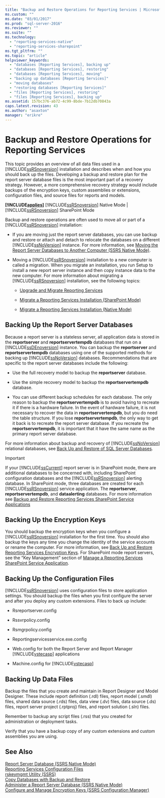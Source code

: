 ```yaml
---
title: "Backup and Restore Operations for Reporting Services | Microsoft Docs"
ms.custom: ""
ms.date: "03/01/2017"
ms.prod: "sql-server-2016"
ms.reviewer: ""
ms.suite: ""
ms.technology: 
  - "reporting-services-native"
  - "reporting-services-sharepoint"
ms.tgt_pltfrm: ""
ms.topic: "article"
helpviewer_keywords: 
  - "databases [Reporting Services], backing up"
  - "databases [Reporting Services], restoring"
  - "databases [Reporting Services], moving"
  - "backing up databases [Reporting Services]"
  - "moving databases"
  - "restoring databases [Reporting Services]"
  - "files [Reporting Services], restoring"
  - "files [Reporting Services], backing up"
ms.assetid: 157bc376-ab72-4c99-8bde-7b12db70843a
caps.latest.revision: 43
ms.author: "asaxton"
manager: "erikre"
---
```

# Backup and Restore Operations for Reporting Services
  This topic provides an overview of all data files used in a [!INCLUDE[ssRSnoversion](../../../a9notintoc/includes/ssrsnoversion-md.md)] installation and describes when and how you should back up the files. Developing a backup and restore plan for the report server database files is the most important part of a recovery strategy. However, a more comprehensive recovery strategy would include backups of the encryption keys, custom assemblies or extensions, configuration files, and source files for reports and models.  
  
 **[!INCLUDE[applies](../../../a9retired/includes/applies-md.md)]**  [!INCLUDE[ssRSnoversion](../../../a9notintoc/includes/ssrsnoversion-md.md)] Native Mode | [!INCLUDE[ssRSnoversion](../../../a9notintoc/includes/ssrsnoversion-md.md)] SharePoint Mode  
  
 Backup and restore operations are often used to move all or part of a [!INCLUDE[ssRSnoversion](../../../a9notintoc/includes/ssrsnoversion-md.md)] installation:  
  
-   If you are moving just the report server databases, you can use backup and restore or attach and detach to relocate the databases on a different [!INCLUDE[ssNoVersion](../../../a9notintoc/includes/ssnoversion-md.md)] instance. For more information, see [Moving the Report Server Databases to Another Computer &#40;SSRS Native Mode&#41;](../../../reporting-services/report-server/moving-the-report-server-databases-to-another-computer-ssrs-native-mode.md).  
  
-   Moving a [!INCLUDE[ssRSnoversion](../../../a9notintoc/includes/ssrsnoversion-md.md)] installation to a new computer is called a migration. When you migrate an installation, you run Setup to install a new report server instance and then copy instance data to the new computer. For more information about migrating a [!INCLUDE[ssRSnoversion](../../../a9notintoc/includes/ssrsnoversion-md.md)] installation, see the following topics:  
  
    -   [Upgrade and Migrate Reporting Services](../../../reporting-services/install/windows/upgrade-and-migrate-reporting-services.md)  
  
    -   [Migrate a Reporting Services Installation &#40;SharePoint Mode&#41;](../../../reporting-services/install/windows/migrate-a-reporting-services-installation-sharepoint-mode.md)  
  
    -   [Migrate a Reporting Services Installation &#40;Native Mode&#41;](../../../reporting-services/install/windows/migrate-a-reporting-services-installation-native-mode.md)  
  
## Backing Up the Report Server Databases  
 Because a report server is a stateless server, all application data is stored in the **reportserver** and **reportservertempdb** databases that run on a [!INCLUDE[ssDEnoversion](../../../a9notintoc/includes/ssdenoversion-md.md)] instance. You can backup the **reportserver** and **reportservertempdb** databases using one of the supported methods for backing up [!INCLUDE[ssNoVersion](../../../a9notintoc/includes/ssnoversion-md.md)] databases. Recommendations that are specific to the report server databases include the following:  
  
-   Use the full recovery model to backup the **reportserver** database.  
  
-   Use the simple recovery model to backup the **reportservertempdb** database.  
  
-   You can use different backup schedules for each database. The only reason to backup the **reportservertempdb** is to avoid having to recreate it if there is a hardware failure. In the event of hardware failure, it is not necessary to recover the data in **reportservertempdb**, but you do need the table structure. If you lose **reportservertempdb**, the only way to get it back is to recreate the report server database. If you recreate the **reportservertempdb**, it is important that it have the same name as the primary report server database.  
  
 For more information about backup and recovery of [!INCLUDE[ssNoVersion](../../../a9notintoc/includes/ssnoversion-md.md)] relational databases, see [Back Up and Restore of SQL Server Databases](../../../relational-databases/backup-restore/back-up-and-restore-of-sql-server-databases.md).  
  
> [!IMPORTANT]  
>  If your [!INCLUDE[ssCurrent](../../../a9notintoc/includes/sscurrent-md.md)] report server is in SharePoint mode, there are additional databases to be concerned with, including SharePoint configuration databases and the [!INCLUDE[ssRSnoversion](../../../a9notintoc/includes/ssrsnoversion-md.md)] alerting database. In SharePoint mode, three databases are created for each [!INCLUDE[ssRSnoversion](../../../a9notintoc/includes/ssrsnoversion-md.md)] service application. The **reportserver**, **reportservertempdb**, and **dataalerting** databases. For more information see [Backup and Restore Reporting Services SharePoint Service Applications](../../../reporting-services/report-server/sharepoint/backup-and-restore-reporting-services-sharepoint-service-applications.md)  
  
## Backing Up the Encryption Keys  
 You should backup the encryption keys when you configure a [!INCLUDE[ssRSnoversion](../../../a9notintoc/includes/ssrsnoversion-md.md)] installation for the first time. You should also backup the keys any time you change the identity of the service accounts or rename the computer. For more information, see [Back Up and Restore Reporting Services Encryption Keys](../../../reporting-services/install/windows/ssrs-encryption-keys-back-up-and-restore-encryption-keys.md). For SharePoint mode report servers, see the “Key Management” section of [Manage a Reporting Services SharePoint Service Application](../../../reporting-services/report-server/sharepoint/manage-a-reporting-services-sharepoint-service-application.md).  
  
## Backing Up the Configuration Files  
 [!INCLUDE[ssRSnoversion](../../../a9notintoc/includes/ssrsnoversion-md.md)] uses configuration files to store application settings. You should backup the files when you first configure the server and after you deploy any custom extensions. Files to back up include:  
  
-   Rsreportserver.config  
  
-   Rssvrpolicy.config  
  
-   Rsmgrpolicy.config  
  
-   Reportingservicesservice.exe.config  
  
-   Web.config for both the Report Server and Report Manager [!INCLUDE[vstecasp](../../../database-engine/configure/windows/includes/vstecasp-md.md)] applications  
  
-   Machine.config for [!INCLUDE[vstecasp](../../../database-engine/configure/windows/includes/vstecasp-md.md)]  
  
## Backing Up Data Files  
 Backup the files that you create and maintain in Report Designer and Model Designer. These include report definition (.rdl) files, report model (.smdl) files, shared data source (.rds) files, data view (.dv) files, data source (.ds) files, report server project (.rptproj) files, and report solution (.sln) files.  
  
 Remember to backup any script files (.rss) that you created for administration or deployment tasks.  
  
 Verify that you have a backup copy of any custom extensions and custom assemblies you are using.  
  
## See Also  
 [Report Server Database &#40;SSRS Native Mode&#41;](../../../reporting-services/report-server/report-server-database-ssrs-native-mode.md)   
 [Reporting Services Configuration Files](../../../reporting-services/report-server/reporting-services-configuration-files.md)   
 [rskeymgmt Utility &#40;SSRS&#41;](../../../reporting-services/tools/rskeymgmt-utility-ssrs.md)   
 [Copy Databases with Backup and Restore](../../../relational-databases/databases/copy-databases-with-backup-and-restore.md)   
 [Administer a Report Server Database &#40;SSRS Native Mode&#41;](../../../reporting-services/report-server/administer-a-report-server-database-ssrs-native-mode.md)   
 [Configure and Manage Encryption Keys &#40;SSRS Configuration Manager&#41;](../../../reporting-services/install/windows/ssrs-encryption-keys-manage-encryption-keys.md)  
  
  